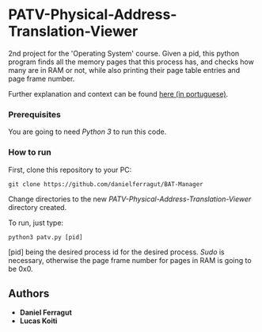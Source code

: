 # PATV-Physical-Address-Translation-Viewer
2nd project for the 'Operating System' course.
Given a pid, this python program finds all the memory pages that this process has, and checks how many are in RAM or not, while also printing their page table entries and page frame number.

Further explanation and context can be found [here (in portuguese)](https://lasca.ic.unicamp.br/paulo/courses/so/2019s2/exp/exp02.html).

<!-- ## Getting Started

If you want to try  -->

### Prerequisites

You are going to need *Python 3* to run this code.

### How to run

First, clone this repository to your PC:

```
git clone https://github.com/danielferragut/BAT-Manager
```

Change directories to the new *PATV-Physical-Address-Translation-Viewer* directory created.

To run, just type:
```
python3 patv.py [pid]
```
[pid] being the desired process id for the desired process. *Sudo* is necessary, otherwise the page frame number for pages in RAM is going to be 0x0.


<!-- ## Built With

* [Dropwizard](http://www.dropwizard.io/1.0.2/docs/) - The web framework used
* [Maven](https://maven.apache.org/) - Dependency Management
* [ROME](https://rometools.github.io/rome/) - Used to generate RSS Feeds

## Contributing

Please read [CONTRIBUTING.md](https://gist.github.com/PurpleBooth/b24679402957c63ec426) for details on our code of conduct, and the process for submitting pull requests to us.

## Versioning

We use [SemVer](http://semver.org/) for versioning. For the versions available, see the [tags on this repository](https://github.com/your/project/tags).  -->

## Authors

* **Daniel Ferragut**
* **Lucas Koiti**
